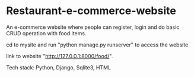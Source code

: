 # Restaurant-e-commerce-website

An e-commerce website where people can register, login and do basic CRUD operation with food items.

cd to mysite and run "python manage.py runserver" to access the website

link to website "http://127.0.0.1:8000/food/".

Tech stack: Python, Django, Sqlite3, HTML
